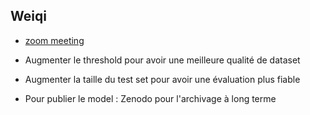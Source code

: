## Weiqi

- [zoom meeting](https://cnrs.zoom.us/j/94569285893?pwd=OG83YVFzL1FRUVhTOURsdTg4NC9Ddz09)

- Augmenter le threshold pour avoir une meilleure qualité de dataset
- Augmenter la taille du test set pour avoir une évaluation plus fiable
- Pour publier le model : Zenodo pour l'archivage à long terme 
